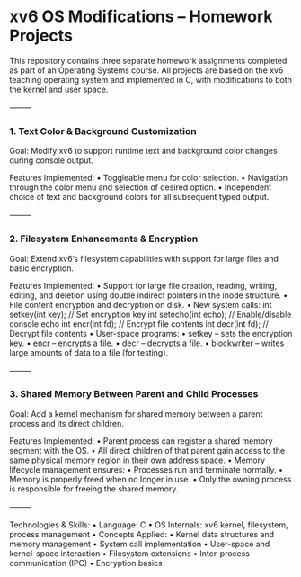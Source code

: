 # xv6 OS Modifications – Homework Projects

This repository contains three separate homework assignments completed as part of an Operating Systems course.
All projects are based on the xv6 teaching operating system and implemented in C, with modifications to both the kernel and user space.

⸻

### 1.	Text Color & Background Customization

Goal:
Modify xv6 to support runtime text and background color changes during console output.

Features Implemented:
	•	Toggleable menu for color selection.
	•	Navigation through the color menu and selection of desired option.
	•	Independent choice of text and background colors for all subsequent typed output.

⸻

### 2.	Filesystem Enhancements & Encryption

Goal:
Extend xv6’s filesystem capabilities with support for large files and basic encryption.

Features Implemented:
	•	Support for large file creation, reading, writing, editing, and deletion using double indirect pointers in the inode structure.
	•	File content encryption and decryption on disk.
	•	New system calls:
int setkey(int key);   // Set encryption key
int setecho(int echo); // Enable/disable console echo
int encr(int fd);      // Encrypt file contents
int decr(int fd);      // Decrypt file contents
	•	User-space programs:
	•	setkey – sets the encryption key.
	•	encr – encrypts a file.
	•	decr – decrypts a file.
	•	blockwriter – writes large amounts of data to a file (for testing).

⸻

### 3.	Shared Memory Between Parent and Child Processes

Goal:
Add a kernel mechanism for shared memory between a parent process and its direct children.

Features Implemented:
	•	Parent process can register a shared memory segment with the OS.
	•	All direct children of that parent gain access to the same physical memory region in their own address space.
	•	Memory lifecycle management ensures:
	•	Processes run and terminate normally.
	•	Memory is properly freed when no longer in use.
	•	Only the owning process is responsible for freeing the shared memory.

⸻

Technologies & Skills:
	•	Language: C
	•	OS Internals: xv6 kernel, filesystem, process management
	•	Concepts Applied:
	•	Kernel data structures and memory management
	•	System call implementation
	•	User-space and kernel-space interaction
	•	Filesystem extensions
	•	Inter-process communication (IPC)
	•	Encryption basics
